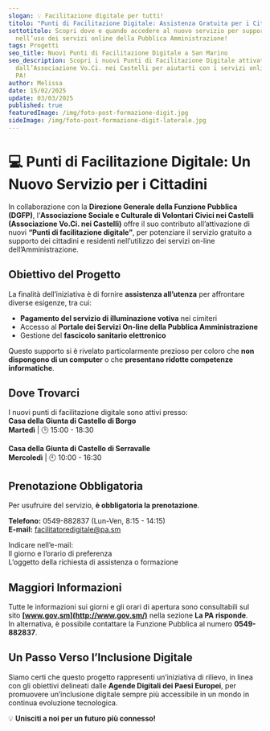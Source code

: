 ```yaml
---
slogan: 💡 Facilitazione digitale per tutti!
titolo: "Punti di Facilitazione Digitale: Assistenza Gratuita per i Cittadini"
sottotitolo: Scopri dove e quando accedere al nuovo servizio per supportarti
  nell’uso dei servizi online della Pubblica Amministrazione!
tags: Progetti
seo_title: Nuovi Punti di Facilitazione Digitale a San Marino
seo_description: Scopri i nuovi Punti di Facilitazione Digitale attivati
  dall’Associazione Vo.Ci. nei Castelli per aiutarti con i servizi online della
  PA!
author: Melissa
date: 15/02/2025
update: 03/03/2025
published: true
featuredImage: /img/foto-post-formazione-digit.jpg
sideImage: /img/foto-post-formazione-digit-laterale.jpg
---
```

# 💻 Punti di Facilitazione Digitale: Un Nuovo Servizio per i Cittadini  

In collaborazione con la **Direzione Generale della Funzione Pubblica (DGFP)**, l’**Associazione Sociale e Culturale di Volontari Civici nei Castelli (Associazione Vo.Ci. nei Castelli)** offre il suo contributo all’attivazione di nuovi **“Punti di facilitazione digitale”**, per potenziare il servizio gratuito a supporto dei cittadini e residenti nell’utilizzo dei servizi on-line dell’Amministrazione.  

## Obiettivo del Progetto  
La finalità dell’iniziativa è di fornire **assistenza all’utenza** per affrontare diverse esigenze, tra cui:  
- **Pagamento del servizio di illuminazione votiva** nei cimiteri  
- Accesso al **Portale dei Servizi On-line della Pubblica Amministrazione**  
- Gestione del **fascicolo sanitario elettronico**  

Questo supporto si è rivelato particolarmente prezioso per coloro che **non dispongono di un computer** o che **presentano ridotte competenze informatiche**.  

## Dove Trovarci  
I nuovi punti di facilitazione digitale sono attivi presso:  
**Casa della Giunta di Castello di Borgo**  
**Martedì** | 🕒 15:00 - 18:30  

**Casa della Giunta di Castello di Serravalle**  
**Mercoledì** | 🕙 10:00 - 16:30  

## Prenotazione Obbligatoria  
Per usufruire del servizio, **è obbligatoria la prenotazione**.  

**Telefono:** 0549-882837 (Lun-Ven, 8:15 - 14:15)  
**E-mail:** [facilitatoredigitale@pa.sm](mailto:facilitatoredigitale@pa.sm)  

Indicare nell’e-mail:  
Il giorno e l’orario di preferenza  
L’oggetto della richiesta di assistenza o formazione  

## Maggiori Informazioni  
Tutte le informazioni sui giorni e gli orari di apertura sono consultabili sul sito **[www.gov.sm](http://www.gov.sm/)** nella sezione **La PA risponde**.  
In alternativa, è possibile contattare la Funzione Pubblica al numero **0549-882837**.  

## Un Passo Verso l’Inclusione Digitale  
Siamo certi che questo progetto rappresenti un’iniziativa di rilievo, in linea con gli obiettivi delineati dalle **Agende Digitali dei Paesi Europei**, per promuovere un’inclusione digitale sempre più accessibile in un mondo in continua evoluzione tecnologica.  

💡 **Unisciti a noi per un futuro più connesso!**
